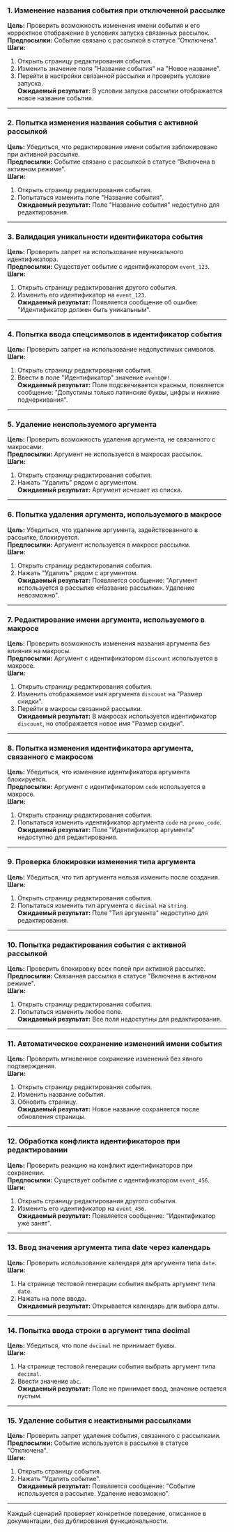 ### 1. **Изменение названия события при отключенной рассылке**  
   **Цель:** Проверить возможность изменения имени события и его корректное отображение в условиях запуска связанных рассылок.  
   **Предпосылки:** Событие связано с рассылкой в статусе "Отключена".  
   **Шаги:**  
   1. Открыть страницу редактирования события.  
   2. Изменить значение поля "Название события" на "Новое название".  
   3. Перейти в настройки связанной рассылки и проверить условие запуска.  
   **Ожидаемый результат:** В условии запуска рассылки отображается новое название события.  

---

### 2. **Попытка изменения названия события с активной рассылкой**  
   **Цель:** Убедиться, что редактирование имени события заблокировано при активной рассылке.  
   **Предпосылки:** Событие связано с рассылкой в статусе "Включена в активном режиме".  
   **Шаги:**  
   1. Открыть страницу редактирования события.  
   2. Попытаться изменить поле "Название события".  
   **Ожидаемый результат:** Поле "Название события" недоступно для редактирования.  

---

### 3. **Валидация уникальности идентификатора события**  
   **Цель:** Проверить запрет на использование неуникального идентификатора.  
   **Предпосылки:** Существует событие с идентификатором `event_123`.  
   **Шаги:**  
   1. Открыть страницу редактирования другого события.  
   2. Изменить его идентификатор на `event_123`.  
   **Ожидаемый результат:** Появляется сообщение об ошибке: "Идентификатор должен быть уникальным".  

---

### 4. **Попытка ввода спецсимволов в идентификатор события**  
   **Цель:** Проверить запрет на использование недопустимых символов.  
   **Шаги:**  
   1. Открыть страницу редактирования события.  
   2. Ввести в поле "Идентификатор" значение `event@#!`.  
   **Ожидаемый результат:** Поле подсвечивается красным, появляется сообщение: "Допустимы только латинские буквы, цифры и нижние подчеркивания".  

---

### 5. **Удаление неиспользуемого аргумента**  
   **Цель:** Проверить возможность удаления аргумента, не связанного с макросами.  
   **Предпосылки:** Аргумент не используется в макросах рассылок.  
   **Шаги:**  
   1. Открыть страницу редактирования события.  
   2. Нажать "Удалить" рядом с аргументом.  
   **Ожидаемый результат:** Аргумент исчезает из списка.  

---

### 6. **Попытка удаления аргумента, используемого в макросе**  
   **Цель:** Убедиться, что удаление аргумента, задействованного в рассылке, блокируется.  
   **Предпосылки:** Аргумент используется в макросе рассылки.  
   **Шаги:**  
   1. Открыть страницу редактирования события.  
   2. Нажать "Удалить" рядом с аргументом.  
   **Ожидаемый результат:** Появляется сообщение: "Аргумент используется в рассылке «Название рассылки». Удаление невозможно".  

---

### 7. **Редактирование имени аргумента, используемого в макросе**  
   **Цель:** Проверить возможность изменения названия аргумента без влияния на макросы.  
   **Предпосылки:** Аргумент с идентификатором `discount` используется в макросе.  
   **Шаги:**  
   1. Открыть страницу редактирования события.  
   2. Изменить отображаемое имя аргумента `discount` на "Размер скидки".  
   3. Перейти в макросы связанной рассылки.  
   **Ожидаемый результат:** В макросах используется идентификатор `discount`, но отображается новое имя "Размер скидки".  

---

### 8. **Попытка изменения идентификатора аргумента, связанного с макросом**  
   **Цель:** Убедиться, что изменение идентификатора аргумента блокируется.  
   **Предпосылки:** Аргумент с идентификатором `code` используется в макросе.  
   **Шаги:**  
   1. Открыть страницу редактирования события.  
   2. Попытаться изменить идентификатор аргумента `code` на `promo_code`.  
   **Ожидаемый результат:** Поле "Идентификатор аргумента" недоступно для редактирования.  

---

### 9. **Проверка блокировки изменения типа аргумента**  
   **Цель:** Убедиться, что тип аргумента нельзя изменить после создания.  
   **Шаги:**  
   1. Открыть страницу редактирования события.  
   2. Попытаться изменить тип аргумента с `decimal` на `string`.  
   **Ожидаемый результат:** Поле "Тип аргумента" недоступно для редактирования.  

---

### 10. **Попытка редактирования события с активной рассылкой**  
   **Цель:** Проверить блокировку всех полей при активной рассылке.  
   **Предпосылки:** Связанная рассылка в статусе "Включена в активном режиме".  
   **Шаги:**  
   1. Открыть страницу редактирования события.  
   2. Попытаться изменить любое поле.  
   **Ожидаемый результат:** Все поля недоступны для редактирования.  

---

### 11. **Автоматическое сохранение изменений имени события**  
   **Цель:** Проверить мгновенное сохранение изменений без явного подтверждения.  
   **Шаги:**  
   1. Открыть страницу редактирования события.  
   2. Изменить название события.  
   3. Обновить страницу.  
   **Ожидаемый результат:** Новое название сохраняется после обновления страницы.  

---

### 12. **Обработка конфликта идентификаторов при редактировании**  
   **Цель:** Проверить реакцию на конфликт идентификаторов при сохранении.  
   **Предпосылки:** Существует событие с идентификатором `event_456`.  
   **Шаги:**  
   1. Открыть страницу редактирования другого события.  
   2. Изменить его идентификатор на `event_456`.  
   **Ожидаемый результат:** Появляется сообщение: "Идентификатор уже занят".  

---

### 13. **Ввод значения аргумента типа date через календарь**  
   **Цель:** Проверить использование календаря для аргумента типа `date`.  
   **Шаги:**  
   1. На странице тестовой генерации события выбрать аргумент типа `date`.  
   2. Нажать на поле ввода.  
   **Ожидаемый результат:** Открывается календарь для выбора даты.  

---

### 14. **Попытка ввода строки в аргумент типа decimal**  
   **Цель:** Убедиться, что поле `decimal` не принимает буквы.  
   **Шаги:**  
   1. На странице тестовой генерации события выбрать аргумент типа `decimal`.  
   2. Ввести значение `abc`.  
   **Ожидаемый результат:** Поле не принимает ввод, значение остается пустым.  

---

### 15. **Удаление события с неактивными рассылками**  
   **Цель:** Проверить запрет удаления события, связанного с рассылками.  
   **Предпосылки:** Событие используется в рассылке в статусе "Отключена".  
   **Шаги:**  
   1. Открыть страницу события.  
   2. Нажать "Удалить событие".  
   **Ожидаемый результат:** Появляется сообщение: "Событие используется в рассылке. Удаление невозможно".  

---

Каждый сценарий проверяет конкретное поведение, описанное в документации, без дублирования функциональности.